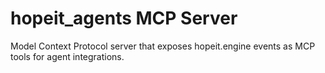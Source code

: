 # hopeit_agents MCP Server

Model Context Protocol server that exposes hopeit.engine events as MCP tools for agent integrations.
